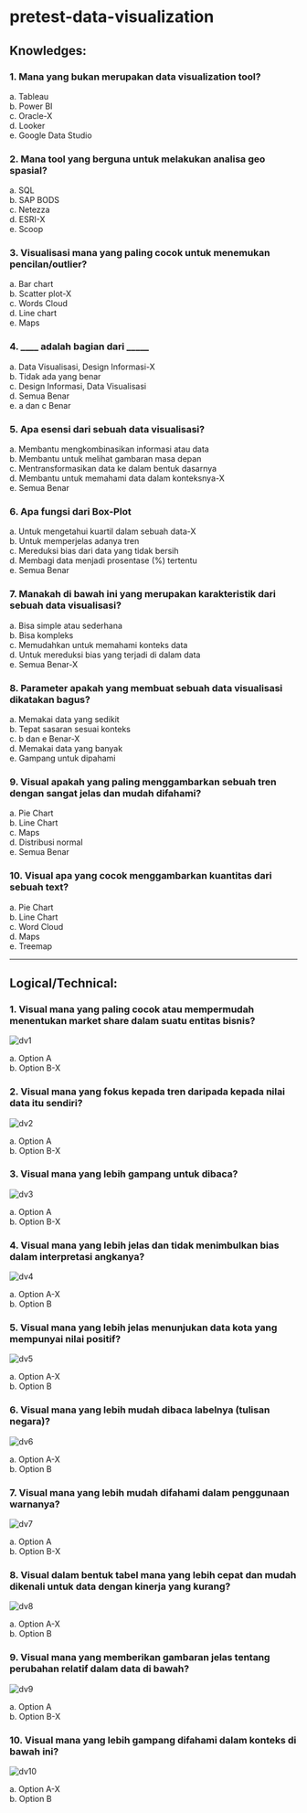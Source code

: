 # pretest-data-visualization



## Knowledges:

### 1. Mana yang bukan merupakan data visualization tool?

a. Tableau
<Br>
b. Power BI
<Br>
c. Oracle-X
<Br>
d. Looker
<Br>
e. Google Data Studio
      

### 2. Mana tool yang berguna untuk melakukan analisa geo spasial?

a. SQL
<Br>
b. SAP BODS
<Br>
c. Netezza
<Br>
d. ESRI-X
<Br>
e. Scoop


### 3. Visualisasi mana yang paling cocok untuk menemukan pencilan/outlier?

a. Bar chart
<Br>
b. Scatter plot-X
<Br>
c. Words Cloud
<Br>
d. Line chart
<Br>
e. Maps


### 4. ____ adalah bagian dari _____

a. Data Visualisasi, Design Informasi-X
<Br>
b. Tidak ada yang benar
      <Br>
c. Design Informasi, Data Visualisasi
            <Br>
d. Semua Benar
                  <Br>
e. a dan c Benar
                        


### 5. Apa esensi dari sebuah data visualisasi?

a. Membantu mengkombinasikan informasi atau data
<Br>
b. Membantu untuk melihat gambaran masa depan
      <Br>
c. Mentransformasikan data ke dalam bentuk dasarnya
            <Br>
d. Membantu untuk memahami data dalam konteksnya-X
                  <Br>
e. Semua Benar


### 6. Apa fungsi dari Box-Plot

a. Untuk mengetahui kuartil dalam sebuah data-X
<Br>
b. Untuk memperjelas adanya tren
      <Br>
c. Mereduksi bias dari data yang tidak bersih
            <Br>
d. Membagi data menjadi prosentase (%) tertentu
                  <Br>
e. Semua Benar


### 7. Manakah di bawah ini yang merupakan karakteristik dari sebuah data visualisasi?

a. Bisa simple atau sederhana
<Br>
b. Bisa kompleks
      <Br>
c. Memudahkan untuk memahami konteks data
            <Br>
d. Untuk mereduksi bias yang terjadi di dalam data
                  <Br>
e. Semua Benar-X

### 8. Parameter apakah yang membuat sebuah data visualisasi dikatakan bagus?

a. Memakai data yang sedikit
<Br>
b. Tepat sasaran sesuai konteks 
      <Br>
c. b dan e Benar-X
            <Br>
d. Memakai data yang banyak
                  <Br>
e. Gampang untuk dipahami
                        <Br>


### 9. Visual apakah yang paling menggambarkan sebuah tren dengan sangat jelas dan mudah difahami?

a. Pie Chart
<Br>
b. Line Chart
      <Br>
c. Maps
            <Br>
d. Distribusi normal
                  <Br>
e. Semua Benar



### 10. Visual apa yang cocok menggambarkan kuantitas dari sebuah text?

a. Pie Chart
<Br>
b. Line Chart
      <Br>
c. Word Cloud
            <Br>
d. Maps
                  <Br>
e. Treemap

_____

## Logical/Technical:

### 1. Visual mana yang paling cocok atau mempermudah menentukan market share dalam suatu entitas bisnis?

![dv1](https://user-images.githubusercontent.com/27078712/91199808-943daf00-e728-11ea-9c97-cafe7c7fe09b.PNG)

a. Option A
<Br>
b. Option B-X
      
      
### 2. Visual mana yang fokus kepada tren daripada kepada nilai data itu sendiri?

![dv2](https://user-images.githubusercontent.com/27078712/91200228-175f0500-e729-11ea-9b23-8fab8489a4bc.PNG)


a. Option A
<Br>
b. Option B-X
      

### 3. Visual mana yang lebih gampang untuk dibaca?

![dv3](https://user-images.githubusercontent.com/27078712/91200753-c0a5fb00-e729-11ea-9dab-f4609fd19031.PNG)


a. Option A
<Br>
b. Option B-X

### 4. Visual mana yang lebih jelas dan tidak menimbulkan bias dalam interpretasi angkanya?

![dv4](https://user-images.githubusercontent.com/27078712/91200966-0e226800-e72a-11ea-91c1-e160f22bcc2c.PNG)


a. Option A-X
<Br>
b. Option B

### 5. Visual mana yang lebih jelas menunjukan data kota yang mempunyai nilai positif?

![dv5](https://user-images.githubusercontent.com/27078712/91201191-58a3e480-e72a-11ea-8b49-d8c3ce434269.PNG)


a. Option A-X
<Br>
b. Option B
      
      
### 6. Visual mana yang lebih mudah dibaca labelnya (tulisan negara)?

![dv6](https://user-images.githubusercontent.com/27078712/91201861-2e065b80-e72b-11ea-8aa8-9b12b1c7580d.PNG)


a. Option A-X
<Br>
b. Option B

      
### 7. Visual mana yang lebih mudah difahami dalam penggunaan warnanya?
 
 ![dv7](https://user-images.githubusercontent.com/27078712/91201993-61e18100-e72b-11ea-9fbe-f0c4a8d7345e.PNG)

 
a. Option A
<Br>
b. Option B-X
      

### 8. Visual dalam bentuk tabel mana yang lebih cepat dan mudah dikenali untuk data dengan kinerja yang kurang?

![dv8](https://user-images.githubusercontent.com/27078712/91202247-b97fec80-e72b-11ea-84e5-b44b993d9fbd.PNG)


a. Option A-X
<Br>
b. Option B


### 9. Visual mana yang memberikan gambaran jelas tentang perubahan relatif dalam data di bawah?

![dv9](https://user-images.githubusercontent.com/27078712/91202471-12e81b80-e72c-11ea-8e5b-69fd33596593.PNG)


a. Option A
<Br>
b. Option B-X
      
### 10. Visual mana yang lebih gampang difahami dalam konteks di bawah ini?

![dv10](https://user-images.githubusercontent.com/27078712/91203053-db2da380-e72c-11ea-8537-bb735d86d86f.PNG)

a. Option A-X
<Br>
b. Option B



